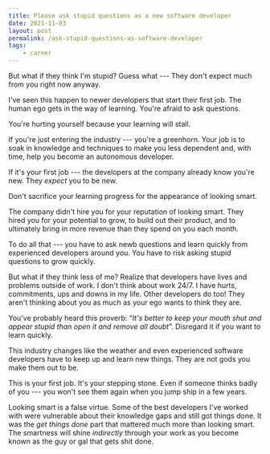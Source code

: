 ```yaml
---
title: Please ask stupid questions as a new software developer
date: 2021-11-03
layout: post
permalink: /ask-stupid-questions-as-software-developer
tags:
    - career
---
```


But what if they think I'm stupid? Guess what --- They don't expect much from you right now anyway.

I've seen this happen to newer developers that start their first job. The human ego gets in the way of learning. You're afraid to ask questions.

You're hurting yourself because your learning will stall.

If you're just entering the industry --- you're a greenhorn. Your job is to soak in knowledge and techniques to make you less dependent and, with time, help you become an autonomous developer.

If it's your first job --- the developers at the company already know you're new. They _expect_ you to be new.

Don't sacrifice your learning progress for the appearance of looking smart.

The company didn't hire you for your reputation of looking smart. They hired you for your potential to grow, to build out their product, and to ultimately bring in more revenue than they spend on you each month.

To do all that --- you have to ask newb questions and learn quickly from experienced developers around you. You have to risk asking stupid questions to grow quickly.

But what if they think less of me? Realize that developers have lives and problems outside of work. I don't think about work 24/7. I have hurts, commitments, ups and downs in my life. Other developers do too! They aren't thinking about you as much as your ego wants to think they are.

You've probably heard this proverb:  “*It's better to keep your mouth shut and appear stupid than open it and remove all doubt*”. Disregard it if you want to learn quickly.

This industry changes like the weather and even experienced software developers have to keep up and learn new things. They are not gods you make them out to be.

This is your first job. It's your stepping stone. Even if someone thinks badly of you --- you won't see them again when you jump ship in a few years.

Looking smart is a false virtue. Some of the best developers I've worked with were vulnerable about their knowledge gaps and still got things done. It was the *get things done* part that mattered much more than looking smart. The smartness will shine *indirectly* through your work as you become known as the guy or gal that gets shit done.